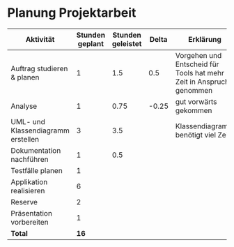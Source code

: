 # Planung Projektarbeit

| Aktivität                          | Stunden geplant | Stunden geleistet | Delta | Erklärung                                                           |
| ---------------------------------- | --------------- | ----------------- | ----- | ------------------------------------------------------------------- |
| Auftrag studieren & planen         | 1               | 1.5               | 0.5   | Vorgehen und Entscheid für Tools hat mehr Zeit in Anspruch genommen |
| Analyse                            | 1               | 0.75              | -0.25 | gut vorwärts gekommen                                               |
| UML- und Klassendiagramm erstellen | 3               | 3.5               |       | Klassendiagramm benötigt viel Zeit                                  |
| Dokumentation nachführen           | 1               | 0.5               |       |                                                                     |
| Testfälle planen                   | 1               |                   |       |                                                                     |
| Applikation realisieren            | 6               |                   |       |                                                                     |
| Reserve                            | 2               |                   |       |                                                                     |
| Präsentation vorbereiten           | 1               |                   |       |                                                                     |
| **Total**                          | **16**          |                   |       |                                                                     |
